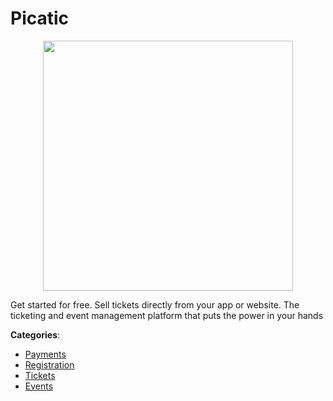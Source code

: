 # Picatic
<p align="center">
    <img width="400" src="https://raw.githubusercontent.com/apis-list/apis-list/apis/picatic/logo_256x256.png" />
</p>

Get started for free. Sell tickets directly from your app or website. The ticketing and event management platform that puts the power in your hands



**Categories**:
- [Payments](https://github.com/apis-list/apis-list#payments)
- [Registration](https://github.com/apis-list/apis-list#registration)
- [Tickets](https://github.com/apis-list/apis-list#tickets)
- [Events](https://github.com/apis-list/apis-list#events)







